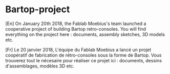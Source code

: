 # Bartop-project

[En]
On January 20th 2018, the Fablab Moebius's team launched a cooperative project of building Bartop retro-consoles. You will find everything on the project here : documents, assembly sketches, 3D models etc.

[Fr]
Le 20 janvier 2018, L'équipe du Fablab Moebius a lancé un projet coopératif de fabrication de rétro-consoles sous la forme de Bartop. Vous trouverez tout le nécesaire pour réaliser ce projet ici : documents, dessins d'assemblages, modèles 3D etc.
